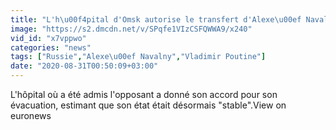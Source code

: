 ```yaml
---
title: "L'h\u00f4pital d'Omsk autorise le transfert d'Alexe\u00ef Navalny"
image: "https://s2.dmcdn.net/v/SPqfe1VIzCSFQWWA9/x240"
vid_id: "x7vppwo"
categories: "news"
tags: ["Russie","Alexe\u00ef Navalny","Vladimir Poutine"]
date: "2020-08-31T00:50:09+03:00"
---
```

L'hôpital où a été admis l'opposant a donné son accord pour son évacuation, estimant que son état était désormais &quot;stable&quot;.View on euronews
